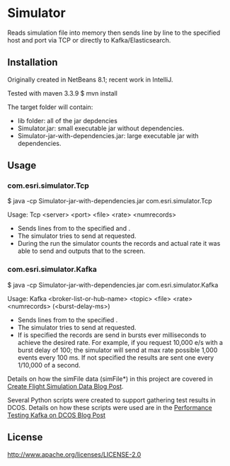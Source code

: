 # Simulator

Reads simulation file into memory then sends line by line to the specified host and port via TCP or directly to Kafka/Elasticsearch.

## Installation

Originally created in NetBeans 8.1; recent work in IntelliJ.

Tested with maven 3.3.9
$ mvn install 

The target folder will contain:
- lib folder: all of the jar depdencies
- Simulator.jar: small executable jar without dependencies.
- Simulator-jar-with-dependencies.jar: large executable jar with dependencies.

## Usage

### com.esri.simulator.Tcp

$ java -cp Simulator-jar-with-dependencies.jar com.esri.simulator.Tcp 

Usage: Tcp &lt;server&gt; &lt;port&gt; &lt;file&gt; &lt;rate&gt; &lt;numrecords&gt;
- Sends lines from <file> to the specified <server> and <port>.  
- The simulator tries to send <numrecords> at <rate> requested.
- During the run the simulator counts the records and actual rate it was able to send and outputs that to the screen.

### com.esri.simulator.Kafka

$ java -cp Simulator-jar-with-dependencies.jar com.esri.simulator.Kafka 

Usage: Kafka &lt;broker-list-or-hub-name&gt; &lt;topic&gt; &lt;file&gt; &lt;rate&gt; &lt;numrecords&gt; (&lt;burst-delay-ms&gt;)
- Sends lines from <file> to the specified <broker-list-or-hub-name> <topic>.  
- The simulator tries to send <numrecords> at <rate> requested. 
- If <burst-delay-ms> is specified the records are send in bursts ever <burst-delay-ms> milliseconds to achieve the desired rate. For example, if you request 10,000 e/s with a burst delay of 100; the simulator will send at max rate possible 1,000 events every 100 ms.  If not specified the results are sent one every 1/10,000 of a second. 

Details on how the simFile data (simFile*) in this project are covered in [Create Flight Simulation Data Blog Post](http://davidssysadminnotes.blogspot.com/2016/07/create-flight-simulation-data.html).

Several Python scripts were created to support gathering test results in DCOS.  Details on how these scripts were used are in the [Performance Testing Kafka on DCOS Blog Post](http://davidssysadminnotes.blogspot.com/2016/08/performance-testing-kafka-on-dcos.html)

## License

http://www.apache.org/licenses/LICENSE-2.0 




